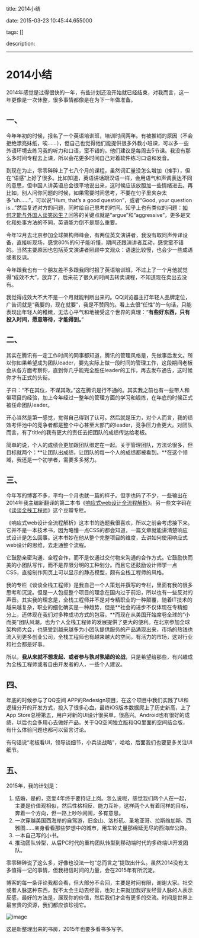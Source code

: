 title: 2014小结

date: 2015-03-23 10:45:44.655000

tags: []

description: 

---
# 2014小结

​2014年感觉是过得很快的一年，有些计划还没开始就已经结束，对我而言，这一年更像是一次休整，很多事情都像是在为下一年做准备。

## 一、

今年年初的时候，报名了一个英语培训班，培训时间两年。有被推销的原因（不会拒绝漂亮妹纸，唉……），但自己也觉得他们能提供很多外教小班课，可以多一些外语环境去练习我的听力和口语，蛮不错的。他们建议是每周去5节课。我没有那么多时间专程去上课，所以会花更多时间自己对着软件练习口语和发音。

到现在为止，零零碎碎上了七八个月的课程，虽然词汇量没怎么增加（摊手），但在“语感”上好了很多。比如知道，英语讲话跟汉语一样，会用语气和声调表达不同的意思，但中国人讲英语总会很平地说出来，这时候应该放胆加一些情绪进去。再比如，别人问你问题的时候，如果需要时间思考，不要在句子里夹杂太多“uh……”，可以说“Hum, that’s a good question”，或者“Good, your question is…”然后复述对方的问题，同时给自己思考的时间。知乎上也有类似的问题：[如何才能与外国人谈笑风生？](http://www.zhihu.com/question/27084201)回答的关键点就是“argue”和“aggressive”，更多是文化和处事方法的不同，英语能力倒不是那么重要。

今年12月去北京参加全球架构师峰会，有两位英文演讲者，我没有取同声传译设备，直接听现场，感觉80%的句子能听懂，期间还跟演讲者互动，感觉蛮不错的。当然主要原因也包括英文演讲者照顾中文观众：语速比较慢，也会少一些成语或者反讽。

今年跟我也有一个朋友差不多跟我同时报了英语培训班，不过上了一个月他就觉得“成效不大”，放弃了，后来花了很久的时间去转卖课程，不知道现在卖出去没有。

我觉得成效大不大不是一个月就能判断出来的。QQ浏览器主打年轻人品牌定位，广告词就是“我要的，现在就要”，我是不赞同的。看上去很“任性”的一句话，只能表现出年轻人的稚嫩，无法心平气和地接受这个世界的真理：“**有些好东西，只有投入时间，愿意等待，才能得到。**”

## 二、

其实在腾讯有一定工作时间的同事都知道，腾讯的管理风格是，先做事后发文。所以你如果希望成为团队leader，要先实际上做一段时间的管理工作，这段期间老板会从各方面考察你，直到你几乎能完全胜任leader的工作，再去发布通告，这时候你才有正式的头衔。

子曰：“不在其位，不谋其政。”这在腾讯是行不通的。其实我之前也有一些带人和带项目的经验，加上今年经过一整年的管理方面的学习和锻炼，在年底的时候正式被任命团队leader。

开心当然是第一感觉，觉得自己得到了认可。然后就是压力，对个人而言，我的绩效考评池中的竞争者都是整个中心甚至大部门的leader，竞争压力会更大。对团队而言，有了title的我有更大的责任去把团队的成绩传达给老板。

简单的说，个人的成绩会更加跟团队绑定在一起。关于管理团队，方法论很多，但目标就两个：**让团队出成绩，让团队的每一个人的成绩都被看到。**在这个领域，我还是一个初学者，需要多多努力。

## 三、

今年写的博客不多，平均一个月也就一篇的样子。但字也码了不少，一些输出在2014年我主编新翻译的第二本书《[响应式web设计全流程解析](http://book.douban.com/subject/26241601/)》。另一些文字码在《[谈谈全栈工程师](http://read.douban.com/column/226077/)》这个豆瓣专栏。

《响应式web设计全流程解析》这本书的选题我很喜欢，所以之前会考虑接下来。它并不是一本技术书，因为略懂一点CSS的都会知道，一篇文章就能讲清楚响应式设计是怎么回事。这本书妙在他从整个完整项目的维度，去讲如何使用响应式web设计的思维，去走通整个流程。

它鼓励亲密沟通、全程合作，而不是仅通过交付物来沟通的合作方式。它鼓励快而美的小团队写作，而不是界限分明的工种划分。而且它还鼓励设计师学一点CSS，直接制作网页上可以显示的静态模型，颇有全栈工程师的风格。

我的专栏《谈谈全栈工程师》是我自己一个人策划并撰写的专栏，里面有我的很多思考和沉淀。但是一人包揽整个项目的理念在国内过于前沿，所以也有一些反对的声音。其实我的理念是，全栈工程师并不是对专精职业的一种颠覆，随着IT技术的越来越复杂，职业的细化确实是一种趋势，但是**社会的进步不仅体现在专精细分上，还体现在我们对多种成功方式的包容。**而现在从美国开始席卷全球的“小而美”团队风潮，也为个人全栈工程师的发展提供了更大的便利。在北京参加全球架构师大会，也感受到越来越多为小团队提供服务的产品涌现出来，市场的热钱也流入到更多创业公司，全栈工程师也有越来越大的空间。有活力的市场，这对行业和社会都是好事。

所以，**我从来就不想发起、或者参与孰对孰错的论战**，只是希望给那些，有兴趣成为全栈工程师或者自由开发者的人，一些个人建议。

## 四、

年底的时候参与了QQ空间 APP的Redesign项目，在这个项目中我们实践了UI和逻辑分开的开发方式，投入了很多心血，最终iOS版本数据爬上了历史新高，上了App Store总榜第五，用户对新的UI设计很买单，很高兴。Android也有很好的成绩，以后也会多用心去做好产品。关于QQ空间独立版和QQ里面的空间结合版，有什么体验问题也都可以留言讨论。

有句话说“老板看UI，领导谈细节，小兵谈战略”，哈哈，后面我们也要更多关注UI细节。

## 五、

2015年，我的计划是：

  1. 结婚，是的，恋爱4年终于要持证上岗。怎么说呢，感觉我们两个人在一起，主要是价值观相似，然后性格相反、能力互补，这样两个人有着同样的目标，奔着一个方向，但一路上吵吵闹闹，多有意思。
  2. 一次穿越美国西海岸的自驾游，旧金山、洛杉矶、圣地亚哥、拉斯维加斯、西雅图……亲身看看那些梦想中的城市，用车轮丈量那绵延无尽的西海岸公路。
  3. 一本自己写的小书。
  4. 推动团队转型，从后PC时代的重构团队转型到移动端时代的多终端UI开发团队。

零零碎碎说了这么多，好像也没法一句“总而言之”提取出什么。虽然2014没有太多值得一记的事情，但我相信时间的力量，会在2015年有所沉淀。

博客的每一条评论我都会看，但大部分不会回，主要是时间有限，谢谢大家。社交或者人脉这种东西，我不太会主动去经营，也对上来就加我好友经营人脉的人表示反感，最好的方法是，展现你的价值，然后我们才会有更多的交流。时间是世界上最宝贵的资源，我们都应该珍视它。

![image](/files/2015/01/house.jpg)

这是新整理出来的书房，2015年也要多看书多写字。
